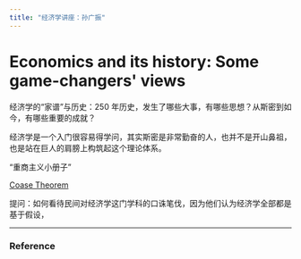 ```yaml
---
title: "经济学讲座：孙广振"
---
```



# Economics and its history: Some game-changers' views

经济学的“家谱”与历史：250 年历史，发生了哪些大事，有哪些思想？从斯密到如今，有哪些重要的成就？

经济学是一个入门很容易得学问，其实斯密是非常勤奋的人，也并不是开山鼻祖，也是站在巨人的肩膀上构筑起这个理论体系。

“重商主义小册子”

[Coase Theorem](Coase%20Theorem.md) 




提问：如何看待民间对经济学这门学科的口诛笔伐，因为他们认为经济学全部都是基于假设，








---



### Reference 

